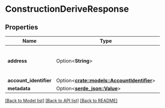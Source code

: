 # ConstructionDeriveResponse

## Properties

Name | Type | Description | Notes
------------ | ------------- | ------------- | -------------
**address** | Option<**String**> | [DEPRECATED by `account_identifier` in `v1.4.4`] Address in network-specific format.  | [optional]
**account_identifier** | Option<[**crate::models::AccountIdentifier**](AccountIdentifier.md)> |  | [optional]
**metadata** | Option<[**serde_json::Value**](.md)> |  | [optional]

[[Back to Model list]](../README.md#documentation-for-models) [[Back to API list]](../README.md#documentation-for-api-endpoints) [[Back to README]](../README.md)


